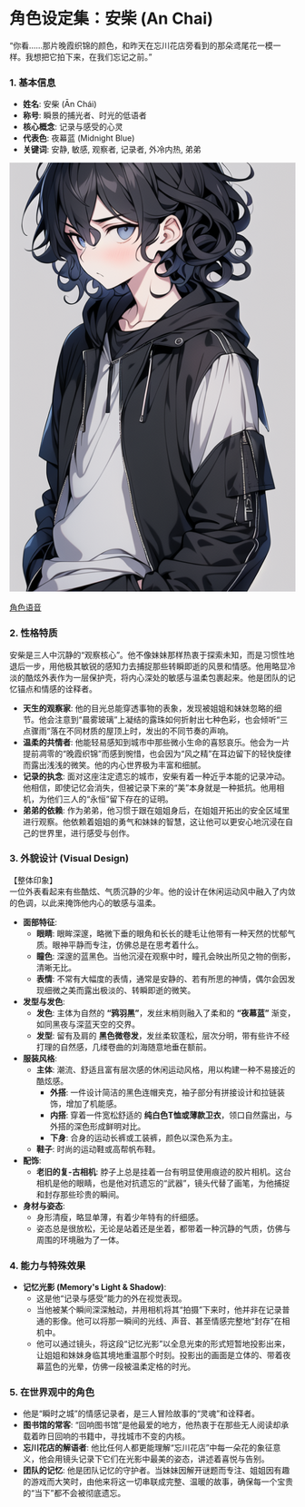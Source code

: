 # **角色设定集：安柴 (An Chai)**

“你看……那片晚霞织锦的颜色，和昨天在忘川花店旁看到的那朵鸢尾花一模一样。我想把它拍下来，在我们忘记之前。”

### **1\. 基本信息**

* **姓名**: 安柴 (Ān Chái)  
* **称号**: 瞬景的捕光者、时光的低语者  
* **核心概念**: 记录与感受的心灵  
* **代表色**: 夜幕蓝 (Midnight Blue)  
* **关键词**: 安静, 敏感, 观察者, 记录者, 外冷内热, 弟弟

![main](./pictures/main.png "main")

[角色语音](voice.md)

### **2\. 性格特质**

安柴是三人中沉静的“观察核心”。他不像妹妹那样热衷于探索未知，而是习惯性地退后一步，用他极其敏锐的感知力去捕捉那些转瞬即逝的风景和情感。他用略显冷淡的酷炫外表作为一层保护壳，将内心深处的敏感与温柔包裹起来。他是团队的记忆锚点和情感的诠释者。

* **天生的观察家**: 他的目光总能穿透事物的表象，发现被姐姐和妹妹忽略的细节。他会注意到“晨雾玻璃”上凝结的露珠如何折射出七种色彩，也会倾听“三点骤雨”落在不同材质的屋顶上时，发出的不同节奏的声响。  
* **温柔的共情者**: 他能轻易感知到城市中那些微小生命的喜怒哀乐。他会为一片提前凋零的“晚霞织锦”而感到惋惜，也会因为“风之精”在耳边留下的轻快旋律而露出浅浅的微笑。他的内心世界极为丰富和细腻。  
* **记录的执念**: 面对这座注定遗忘的城市，安柴有着一种近乎本能的记录冲动。他相信，即使记忆会消失，但被记录下来的“美”本身就是一种抵抗。他用相机，为他们三人的“永恒”留下存在的证明。  
* **弟弟的依赖**: 作为弟弟，他习惯于跟在姐姐身后，在姐姐开拓出的安全区域里进行观察。他依赖着姐姐的勇气和妹妹的智慧，这让他可以更安心地沉浸在自己的世界里，进行感受与创作。

### **3\. 外貌设计 (Visual Design)**

【整体印象】  
一位外表看起来有些酷炫、气质沉静的少年。他的设计在休闲运动风中融入了内敛的色调，以此来掩饰他内心的敏感与温柔。

* **面部特征**:  
  * **眼睛**: 眼眸深邃，略微下垂的眼角和长长的睫毛让他带有一种天然的忧郁气质。眼神平静而专注，仿佛总是在思考着什么。  
  * **瞳色**: 深邃的蓝黑色。当他沉浸在观察中时，瞳孔会映出所见之物的倒影，清晰无比。  
  * **表情**: 不常有大幅度的表情，通常是安静的、若有所思的神情，偶尔会因发现细微之美而露出极淡的、转瞬即逝的微笑。  
* **发型与发色**:  
  * **发色**: 主体为自然的 **“鸦羽黑”**，发丝末梢则融入了柔和的 **“夜幕蓝”** 渐变，如同黑夜与深蓝天空的交界。  
  * **发型**: 留有及肩的 **黑色微卷发**，发丝柔软蓬松，层次分明，带有些许不经打理的自然感，几缕卷曲的刘海随意地垂在额前。  
* **服装风格**:  
  * **主体**: 潮流、舒适且富有层次感的休闲运动风格，用以构建一种不易接近的酷炫感。  
    * **外搭**: 一件设计简洁的黑色连帽夹克，袖子部分有拼接设计和拉链装饰，增加了机能感。  
    * **内搭**: 穿着一件宽松舒适的 **纯白色T恤或薄款卫衣**，领口自然露出，与外搭的深色形成鲜明对比。  
    * **下身**: 合身的运动长裤或工装裤，颜色以深色系为主。  
  * **鞋子**: 时尚的运动鞋或高帮帆布鞋。  
* **配饰**:  
  * **老旧的复-古相机**: 脖子上总是挂着一台有明显使用痕迹的胶片相机。这台相机是他的眼睛，也是他对抗遗忘的“武器”，镜头代替了画笔，为他捕捉和封存那些珍贵的瞬间。  
* **身材与姿态**:  
  * 身形清瘦，略显单薄，有着少年特有的纤细感。  
  * 姿态总是很放松，无论是站着还是坐着，都带着一种沉静的气质，仿佛与周围的环境融为了一体。

### **4\. 能力与特殊效果**

* **记忆光影 (Memory's Light & Shadow)**:  
  * 这是他“记录与感受”能力的外在视觉表现。  
  * 当他被某个瞬间深深触动，并用相机将其“拍摄”下来时，他并非在记录普通的影像。他可以将那一瞬间的光线、声音、甚至情感完整地“封存”在相机中。  
  * 他可以通过镜头，将这段“记忆光影”以全息光束的形式短暂地投影出来，让姐姐和妹妹身临其境地重温那个时刻。投影出的画面是立体的、带着夜幕蓝色的光晕，仿佛一段被温柔定格的时光。

### **5\. 在世界观中的角色**

* 他是“瞬时之城”的情感记录者，是三人冒险故事的“灵魂”和诠释者。  
* **图书馆的常客**: “回响图书馆”是他最爱的地方，他热衷于在那些无人阅读却承载着昨日回响的书籍中，寻找城市不变的内核。  
* **忘川花店的解语者**: 他比任何人都更能理解“忘川花店”中每一朵花的象征意义，他会用镜头记录下它们在光影中最美的姿态，讲述着喜悦与告别。  
* **团队的记忆**: 他是团队记忆的守护者。当妹妹因解开谜题而专注、姐姐因有趣的游戏而大笑时，由他来将这一切串联成完整、温暖的故事，确保每一个宝贵的“当下”都不会被彻底遗忘。